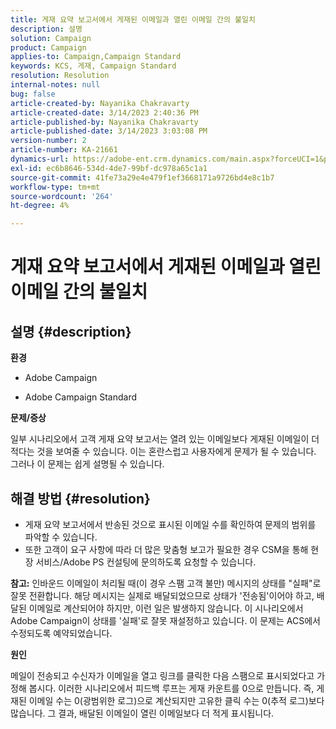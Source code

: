 ```yaml
---
title: 게재 요약 보고서에서 게재된 이메일과 열린 이메일 간의 불일치
description: 설명
solution: Campaign
product: Campaign
applies-to: Campaign,Campaign Standard
keywords: KCS, 게재, Campaign Standard
resolution: Resolution
internal-notes: null
bug: false
article-created-by: Nayanika Chakravarty
article-created-date: 3/14/2023 2:40:36 PM
article-published-by: Nayanika Chakravarty
article-published-date: 3/14/2023 3:03:08 PM
version-number: 2
article-number: KA-21661
dynamics-url: https://adobe-ent.crm.dynamics.com/main.aspx?forceUCI=1&pagetype=entityrecord&etn=knowledgearticle&id=0b21472c-76c2-ed11-83ff-6045bd006a22
exl-id: ec6b8646-534d-4de7-99bf-dc978a65c1a1
source-git-commit: 41fe73a29e4e479f1ef3668171a9726bd4e8c1b7
workflow-type: tm+mt
source-wordcount: '264'
ht-degree: 4%

---
```


# 게재 요약 보고서에서 게재된 이메일과 열린 이메일 간의 불일치

## 설명 {#description}


<b>환경</b>

- Adobe Campaign

- Adobe Campaign Standard

<b>문제/증상</b>

일부 시나리오에서 고객 게재 요약 보고서는 열려 있는 이메일보다 게재된 이메일이 더 적다는 것을 보여줄 수 있습니다. 이는 혼란스럽고 사용자에게 문제가 될 수 있습니다. 그러나 이 문제는 쉽게 설명될 수 있습니다.


## 해결 방법 {#resolution}


- 게재 요약 보고서에서 반송된 것으로 표시된 이메일 수를 확인하여 문제의 범위를 파악할 수 있습니다.
- 또한 고객이 요구 사항에 따라 더 많은 맞춤형 보고가 필요한 경우 CSM을 통해 현장 서비스/Adobe PS 컨설팅에 문의하도록 요청할 수 있습니다.


<b>참고:</b> 인바운드 이메일이 처리될 때(이 경우 스팸 고객 불만) 메시지의 상태를 &quot;실패&quot;로 잘못 전환합니다. 해당 메시지는 실제로 배달되었으므로 상태가 &#39;전송됨&#39;이어야 하고, 배달된 이메일로 계산되어야 하지만, 이런 일은 발생하지 않습니다. 이 시나리오에서 Adobe Campaign이 상태를 &#39;실패&#39;로 잘못 재설정하고 있습니다. 이 문제는 ACS에서 수정되도록 예약되었습니다.

<b>원인</b>

메일이 전송되고 수신자가 이메일을 열고 링크를 클릭한 다음 스팸으로 표시되었다고 가정해 봅시다. 이러한 시나리오에서 피드백 루프는 게재 카운트를 0으로 만듭니다. 즉, 게재된 이메일 수는 0(광범위한 로그)으로 계산되지만 고유한 클릭 수는 0(추적 로그)보다 많습니다. 그 결과, 배달된 이메일이 열린 이메일보다 더 적게 표시됩니다.
